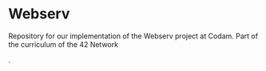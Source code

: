 # Webserv
Repository for our implementation of the Webserv project at Codam. Part of the curriculum of the 42 Network





.
